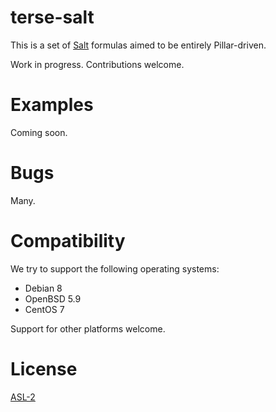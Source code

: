 # terse-salt

This is a set of [Salt](https://docs.saltstack.com/en/latest/) formulas aimed to be entirely Pillar-driven.

Work in progress. Contributions welcome.

# Examples

Coming soon.

# Bugs

Many.

# Compatibility

We try to support the following operating systems:

* Debian 8
* OpenBSD 5.9
* CentOS 7

Support for other platforms welcome.

# License

[ASL-2](https://www.apache.org/licenses/LICENSE-2.0.html)
